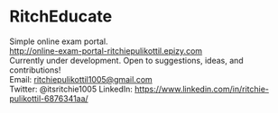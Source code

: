 # RitchEducate
Simple online exam portal.<br>
http://online-exam-portal-ritchiepulikottil.epizy.com<br>
Currently under development. Open to suggestions, ideas, and contributions!<br>
Email: ritchiepulikottil1005@gmail.com<br>
Twitter: @itsritchie1005
LinkedIn: https://www.linkedin.com/in/ritchie-pulikottil-6876341aa/

